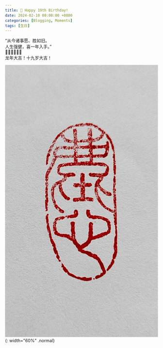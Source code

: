 ```yaml
---
title: 🎂 Happy 19th Birthday!
date: 2024-02-10 00:00:00 +0800
categories: [Blogging, Moments]
tags: [生日]
---
```


“从今诸事愿、胜如旧。  
人生强健，喜一年入手。”  
🧨🧨🧧🧧🎊🎊  
龙年大吉！十九岁大吉！  

![2024-02-10-pic](../assets/img/2024-02-10-pic.jpg){: width="60%" .normal}
